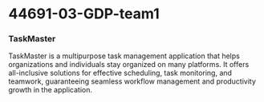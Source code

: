# 44691-03-GDP-team1

### TaskMaster 

TaskMaster is a multipurpose task management application that helps organizations and individuals stay organized on many platforms. It offers all-inclusive solutions for effective scheduling, task monitoring, and teamwork, guaranteeing seamless workflow management and productivity growth in the application.  
